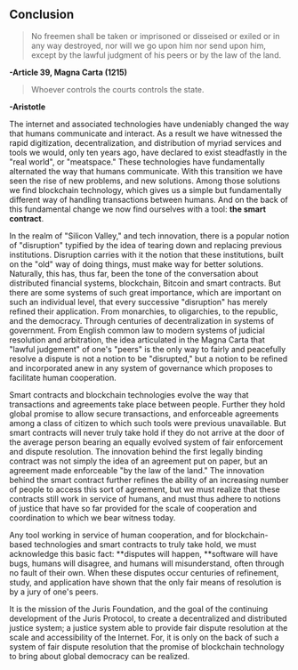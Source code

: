 ## Conclusion

> No freemen shall be taken or imprisoned or disseised or exiled or in any way destroyed, nor will we go upon him nor send upon him, except by the lawful judgment of his peers or by the law of the land.

**-Article 39, Magna Carta \(1215\)**

> Whoever controls the courts controls the state.

**-Aristotle**

The internet and associated technologies have undeniably changed the way that humans communicate and interact. As a result we have witnessed the rapid digitization, decentralization, and distribution of myriad services and tools we would, only ten years ago, have declared to exist steadfastly in the "real world", or "meatspace." These technologies have fundamentally alternated the way that humans communicate. With this transition we have seen the rise of new problems, and new solutions. Among those solutions we find blockchain technology, which gives us a simple but fundamentally different way of handling transactions between humans. And on the back of this fundamental change we now find ourselves with a tool: **the smart contract**.

In the realm of "Silicon Valley," and tech innovation, there is a popular notion of "disruption" typified by the idea of tearing down and replacing previous institutions. Disruption carries with it the notion that these institutions, built on the "old" way of doing things, must make way for better solutions. Naturally, this has, thus far, been the tone of the conversation about distributed financial systems, blockchain, Bitcoin and smart contracts. But there are some systems of such great importance, which are important on such an individual level, that every successive "disruption" has merely refined their application. From monarchies, to oligarchies, to the republic, and the democracy. Through centuries of decentralization in systems of government. From English common law to modern systems of judicial resolution and arbitration, the idea articulated in the Magna Carta that "lawful judgement" of one's "peers" is the only way to fairly and peacefully resolve a dispute is not a notion to be "disrupted," but a notion to be refined and incorporated anew in any system of governance which proposes to facilitate human cooperation.

Smart contracts and blockchain technologies evolve the way that transactions and agreements take place between people. Further they hold global promise to allow secure transactions, and enforceable agreements among a class of citizen to which such tools were previous unavailable. But smart contracts will never truly take hold if they do not arrive at the door of the average person bearing an equally evolved system of fair enforcement and dispute resolution. The innovation behind the first legally binding contract was not simply the idea of an agreement put on paper, but an agreement made enforceable "by the law of the land." The innovation behind the smart contract further refines the ability of an increasing number of people to access this sort of agreement, but we must realize that these contracts still work in service of humans, and must thus adhere to notions of justice that have so far provided for the scale of cooperation and coordination to which we bear witness today.

Any tool working in service of human cooperation, and for blockchain-based technologies and smart contracts to truly take hold, we must acknowledge this basic fact: **disputes will happen, **software will have bugs, humans will disagree, and humans will misunderstand, often through no fault of their own. When these disputes occur centuries of refinement, study, and application have shown that the only fair means of resolution is by a jury of one's peers.

It is the mission of the Juris Foundation, and the goal of the continuing development of the Juris Protocol, to create a decentralized and distributed justice system; a justice system able to provide fair dispute resolution at the scale and accessibility of the Internet. For, it is only on the back of such a system of fair dispute resolution that the promise of blockchain technology to bring about global democracy can be realized.

